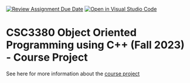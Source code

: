 [![Review Assignment Due Date](https://classroom.github.com/assets/deadline-readme-button-24ddc0f5d75046c5622901739e7c5dd533143b0c8e959d652212380cedb1ea36.svg)](https://classroom.github.com/a/UCqQgtmZ)
[![Open in Visual Studio Code](https://classroom.github.com/assets/open-in-vscode-718a45dd9cf7e7f842a935f5ebbe5719a5e09af4491e668f4dbf3b35d5cca122.svg)](https://classroom.github.com/online_ide?assignment_repo_id=11705479&assignment_repo_type=AssignmentRepo)
# CSC3380 Object Oriented Programming using C++ (Fall 2023) - Course Project

See here for more information about the [course project][project]

[project]: https://teaching.hkaiser.org/fall2023/csc3380/assignments/project.html

